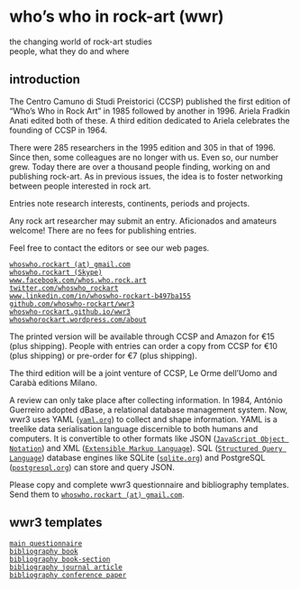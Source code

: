 # who’s who in rock-art (wwr)

the changing world of rock-art studies  
people, what they do and where

## introduction

The Centro Camuno di Studi Preistorici (CCSP) published the first edition of “Who’s Who in Rock Art” in 1985 followed by another in 1996. Ariela Fradkin Anati edited both of these. A third edition dedicated to Ariela celebrates the founding of CCSP in 1964.

There were 285 researchers in the 1995 edition and 305 in that of 1996. Since then, some colleagues are no longer with us. Even so, our number grew. Today there are over a thousand people finding, working on and publishing rock-art. As in previous issues, the idea is to foster networking between people interested in rock art.

Entries note research interests, continents, periods and projects.

Any rock art researcher may submit an entry. Aficionados and amateurs welcome! There are no fees for publishing entries.

Feel free to contact the editors or see our web pages.

[`whoswho.rockart (at) gmail.com`](mailto:whoswho.rockart)  
[`whoswho.rockart (Skype)`](https://go.skype.com/sfw)  
[`www.facebook.com/whos.who.rock.art`](https://www.facebook.com/whos.who.rock.art/)  
[`twitter.com/whoswho_rockart`](https://twitter.com/whoswho_rockart/)  
[`www.linkedin.com/in/whoswho-rockart-b497ba155`](https://www.linkedin.com/in/whoswho-rockart-b497ba155/)  
[`github.com/whoswho-rockart/wwr3`](https://github.com/whoswho-rockart/wwr3)  
[`whoswho-rockart.github.io/wwr3`](https://whoswho-rockart.github.io/wwr3/)  
[`whoswhorockart.wordpress.com/about`](https://whoswhorockart.wordpress.com/about/)

The printed version will be available through CCSP and Amazon for €15 (plus shipping). People with entries can order a copy from CCSP for €10 (plus shipping) or pre-order for €7 (plus shipping).

The third edition will be a joint venture of CCSP, Le Orme dell’Uomo and Carabà editions Milano.

A review can only take place after collecting information. In 1984, António Guerreiro adopted dBase, a relational database management system. Now, wwr3 uses YAML ([`yaml.org`](http://yaml.org/)) to collect and shape information. YAML is a treelike data serialisation language discernible to both humans and computers. It is convertible to other formats like JSON ([`JavaScript Object Notation`](http://json.org/)) and XML ([`Extensible Markup Language`](https://en.wikipedia.org/wiki/XML)). SQL ([`Structured Query Language`](https://en.wikipedia.org/wiki/SQL)) database engines like SQLite ([`sqlite.org`](http://yaml.org/)) and PostgreSQL ([`postgresql.org`](https://www.postgresql.org/)) can store and query JSON.

Please copy and complete wwr3 questionnaire and bibliography templates. Send them to [`whoswho.rockart (at) gmail.com`](mailto:whoswho.rockart).

## wwr3 templates

[`main questionnaire`](docs/en/main-array.yaml)  
[`bibliography book`](docs/en/book.yaml)  
[`bibliography book-section`](docs/en/book-section.yaml)  
[`bibliography journal article`](docs/en/journal-article.yaml)  
[`bibliography conference paper`](docs/en/conference-paper.yaml)
